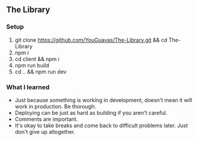 ## The Library
### Setup

1. git clone https://github.com/YouGuavas/The-Library.git && cd The-Library
2. npm i
3. cd client && npm i
4. npm run build
5. cd .. && npm run dev

### What I learned
- Just because something is working in development, doesn't mean it will work in production. Be thorough.
- Deploying can be just as hard as building if you aren't careful.
- Comments are important.
- It's okay to take breaks and come back to difficult problems later. Just don't give up altogether.